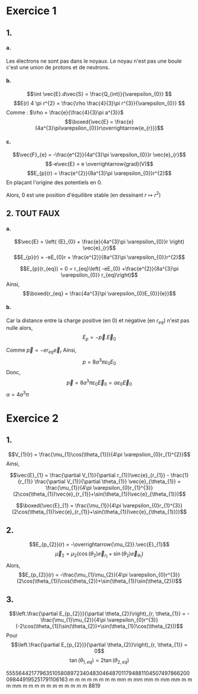 # Exercice 1
## 1.
#### a.
Les électrons ne sont pas dans le noyaux. 
Le noyau n'est pas une boule c'est une union de protons et de neutrons.

#### b.
$$\int \vec{E}.d\vec{S} = \frac{Q_{int}}{\varepsilon_{0}} $$
$$E(r) 4 \pi r^{2} = \frac{\rho  \frac{4}{3}\pi r^{3}}{\varepsilon_{0}} $$
Comme : $\rho = \frac{e}{\frac{4}{3}\pi a^{3}}$
$$\boxed{\vec{E} = \frac{e}{4a^{3}\pi\varepsilon_{0}}r\overrightarrow{e_{r}}}$$

#### c.
$$\vec{F}_{e} = -\frac{e^{2}}{4a^{3}\pi \varepsilon_{0}}r \vec{e}_{r}$$
$$-e\vec{E} = e \overrightarrow{grad}(V)$$
$$E_{p}(r) = \frac{e^{2}}{8a^{3}\pi \varepsilon_{0}}r^{2}$$
En plaçant l'origine des potentiels en $0$.

Alors, $0$ est une position d'équilibre stable (en dessinant $r \mapsto r^{2}$)
	
## 2. TOUT FAUX
#### a. 
$$\vec{E} = \left( {E}_{0} + \frac{e}{4a^{3}\pi \varepsilon_{0}}r \right) \vec{e}_{r}$$
$$E_{p}(r) = -eE_{0}r + \frac{e^{2}}{8a^{3}\pi \varepsilon_{0}}r^{2}$$

$$E_{p}(r_{eq}) = 0 = r_{eq}\left( -eE_{0} +\frac{e^{2}}{8a^{3}\pi \varepsilon_{0}} r_{eq}\right)$$
Ainsi, 
$$\boxed{r_{eq} = \frac{4a^{3}\pi \varepsilon_{0}E_{0}}{e}}$$

#### b.
Car la distance entre la charge positive (en 0) et négative (en $r_{eq}$) n'est pas nulle alors, 
$$E_{p} = -\vec{p}.\vec{E}_{0}$$

Comme $\vec{p} = -er_{eq}\vec{e}_{r}$
Ainsi, 
$$p = 8a^{3}\pi \varepsilon_{0}E_{0}$$
Donc, 
$$\vec{p} = 8a^{3}\pi \varepsilon_{0}\vec{E}_{0} = \alpha \varepsilon_{0} \vec{E}_{0}$$
$\alpha = 4a^{3}\pi$

# Exercice 2
## 1.
$$V_{1}(r) = \frac{\mu_{1}\cos(\theta_{1})}{4\pi \varepsilon_{0}r_{1}^{2}}$$
Ainsi, 

$$\vec{E}_{1} = \frac{\partial V_{1}}{\partial r_{1}}\vec{e}_{r_{1}} - \frac{1}{r_{1}} \frac{\partial V_{1}}{\partial \theta_{1}} \vec{e}_{\theta_{1}} = \frac{\mu_{1}}{4\pi \varepsilon_{0}r_{1}^{3}}(2\cos(\theta_{1})\vec{e}_{r_{1}}+\sin(\theta_{1})\vec{e}_{\theta_{1}})$$

$$\boxed{\vec{E}_{1} = \frac{\mu_{1}}{4\pi \varepsilon_{0}r_{1}^{3}}(2\cos(\theta_{1})\vec{e}_{r_{1}}+\sin(\theta_{1})\vec{e}_{\theta_{1}})}$$

## 2.
$$E_{p_{2}}(r) = -\overrightarrow{\mu_{2}}.\vec{E}_{1}$$
$$\vec{\mu}_{2} = \mu_{2}(\cos(\theta_{2})\vec{e}_{r_{1}}+\sin(\theta_{2})\vec{e}_{\theta_{1}})$$
Alors, 
$$E_{p_{2}}(r) = -\frac{\mu_{1}\mu_{2}}{4\pi \varepsilon_{0}r^{3}}(2\cos(\theta_{1})\cos(\theta_{2})+\sin(\theta_{1})\sin(\theta_{2}))$$



## 3.
$$\left.\frac{\partial E_{p_{2}}}{\partial \theta_{2}}\right)_{r, \theta_{1}} = -\frac{\mu_{1}\mu_{2}}{4\pi \varepsilon_{0}r^{3}}(-2\cos(\theta_{1})\sin(\theta_{2})+\sin(\theta_{1})\cos(\theta_{2}))$$
Pour
$$\left.\frac{\partial E_{p_{2}}}{\partial \theta_{2}}\right)_{r, \theta_{1}} = 0$$
$$\tan(\theta_{1, eq}) = 2\tan(\theta_{2, eq})$$

555564421779635105808972340483046487011794881104507497866200098449195251791106163     m m m m  m m m m mm m  mm  mm m  mm  mm  m m m mm m m m  m m m m m m m m 8819